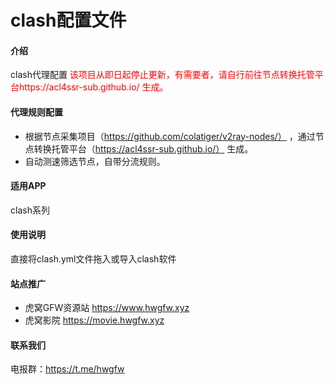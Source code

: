 # clash配置文件

#### 介绍
clash代理配置
<font color=red>该项目从即日起停止更新，有需要者，请自行前往节点转换托管平台https://acl4ssr-sub.github.io/ 生成。</font>

#### 代理规则配置
- 根据节点采集项目（https://github.com/colatiger/v2ray-nodes/） ，通过节点转换托管平台（https://acl4ssr-sub.github.io/） 生成。
- 自动测速筛选节点，自带分流规则。


#### 适用APP

clash系列

#### 使用说明

直接将clash.yml文件拖入或导入clash软件

#### 站点推广
- 虎窝GFW资源站 https://www.hwgfw.xyz
- 虎窝影院 https://movie.hwgfw.xyz

#### 联系我们
电报群：https://t.me/hwgfw
